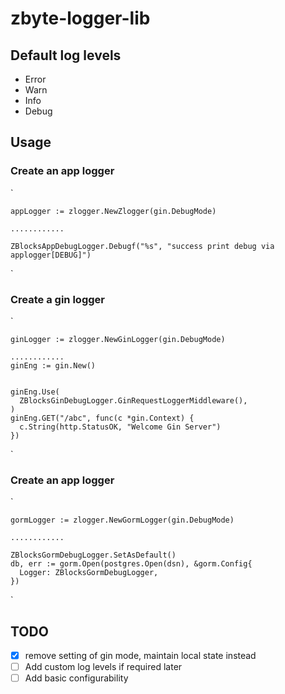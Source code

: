 # zbyte-logger-lib

## Default log levels
- Error
- Warn
- Info
- Debug

## Usage

### Create an app logger

`

    appLogger := zlogger.NewZlogger(gin.DebugMode)

    ............

    ZBlocksAppDebugLogger.Debugf("%s", "success print debug via applogger[DEBUG]")

`

### Create a gin logger

`
    
    ginLogger := zlogger.NewGinLogger(gin.DebugMode)

    ............
    ginEng := gin.New()


    ginEng.Use(
      ZBlocksGinDebugLogger.GinRequestLoggerMiddleware(),
    )
    ginEng.GET("/abc", func(c *gin.Context) {
      c.String(http.StatusOK, "Welcome Gin Server")
    })
`

### Create an app logger

`
    
    gormLogger := zlogger.NewGormLogger(gin.DebugMode)

    ............

    ZBlocksGormDebugLogger.SetAsDefault()
    db, err := gorm.Open(postgres.Open(dsn), &gorm.Config{
      Logger: ZBlocksGormDebugLogger,
    })
`

## TODO 
- [X] remove setting of gin mode, maintain local state instead
- [ ] Add custom log levels if required later
- [ ] Add basic configurability
